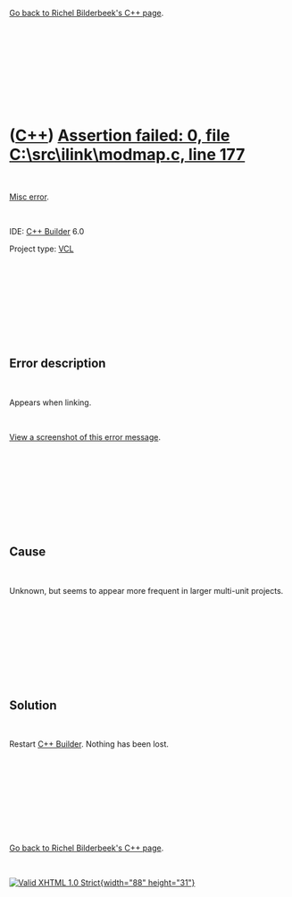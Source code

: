 

[Go back to Richel Bilderbeek's C++ page](Cpp.htm).

 

 

 

 

 

([C++](Cpp.htm)) [Assertion failed: 0, file C:\\src\\ilink\\modmap.c, line 177](CppMiscErrorAssertionFailedModmapC.htm)
=======================================================================================================================

 

[Misc error](CppMiscError.htm).

 

IDE: [C++ Builder](CppBuilder.htm) 6.0

Project type: [VCL](CppVcl.htm)

 

 

 

 

 

Error description
-----------------

 

Appears when linking.

 

[View a screenshot of this error
message](CppMiscErrorAssertionFailedModmapC.PNG).

 

 

 

 

 

Cause
-----

 

Unknown, but seems to appear more frequent in larger multi-unit
projects.

 

 

 

 

 

Solution
--------

 

Restart [C++ Builder](CppBuilder.htm). Nothing has been lost.

 

 

 

 

 

[Go back to Richel Bilderbeek's C++ page](Cpp.htm).



 

[![Valid XHTML 1.0 Strict](valid-xhtml10.png){width="88"
height="31"}](http://validator.w3.org/check?uri=referer)
